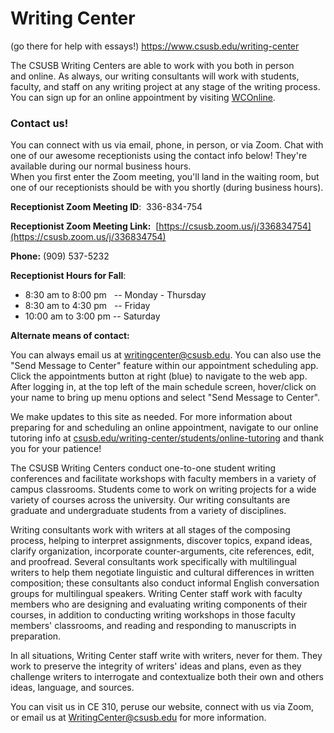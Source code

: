 


# Writing Center
(go there for help with essays!)
https://www.csusb.edu/writing-center

The CSUSB Writing Centers are able to work with you both in person and online. As always, our writing consultants will work with students, faculty, and staff on any writing project at any stage of the writing process. You can sign up for an online appointment by visiting [WCOnline](https://csusb.mywconline.com/).

### Contact us!

You can connect with us via email, phone, in person, or via Zoom. Chat with one of our awesome receptionists using the contact info below! They're available during our normal business hours.  
When you first enter the Zoom meeting, you'll land in the waiting room, but one of our receptionists should be with you shortly (during business hours).

**Receptionist Zoom Meeting ID**:  336-834-754

**Receptionist Zoom Meeting Link:**  [https://csusb.zoom.us/j/336834754](https://csusb.zoom.us/j/336834754)

**Phone:** (909) 537-5232

**Receptionist Hours for Fall**: 

-   8:30 am to 8:00 pm   -- Monday - Thursday
-   8:30 am to 4:30 pm   -- Friday
-   10:00 am to 3:00 pm -- Saturday

**Alternate means of contact:**

You can always email us at writingcenter@csusb.edu. You can also use the "Send Message to Center" feature within our appointment scheduling app. Click the appointments button at right (blue) to navigate to the web app. After logging in, at the top left of the main schedule screen, hover/click on your name to bring up menu options and select "Send Message to Center".

We make updates to this site as needed. For more information about preparing for and scheduling an online appointment, navigate to our online tutoring info at [csusb.edu/writing-center/students/online-tutoring](https://www.csusb.edu/writing-center/students/online-tutoring) and thank you for your patience!

The CSUSB Writing Centers conduct one-to-one student writing conferences and facilitate workshops with faculty members in a variety of campus classrooms. Students come to work on writing projects for a wide variety of courses across the university. Our writing consultants are graduate and undergraduate students from a variety of disciplines.

Writing consultants work with writers at all stages of the composing process, helping to interpret assignments, discover topics, expand ideas, clarify organization, incorporate counter-arguments, cite references, edit, and proofread. Several consultants work specifically with multilingual writers to help them negotiate linguistic and cultural differences in written composition; these consultants also conduct informal English conversation groups for multilingual speakers. Writing Center staff work with faculty members who are designing and evaluating writing components of their courses, in addition to conducting writing workshops in those faculty members' classrooms, and reading and responding to manuscripts in preparation.

In all situations, Writing Center staff write with writers, never for them. They work to preserve the integrity of writers' ideas and plans, even as they challenge writers to interrogate and contextualize both their own and others ideas, language, and sources.

You can visit us in CE 310, peruse our website, connect with us via Zoom, or email us at [WritingCenter@csusb.edu](mailto:WritingCenter@csusb.edu) for more information.